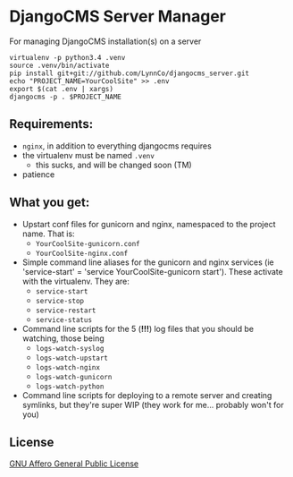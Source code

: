 # DjangoCMS Server Manager

For managing DjangoCMS installation(s) on a server

```
virtualenv -p python3.4 .venv
source .venv/bin/activate
pip install git+git://github.com/LynnCo/djangocms_server.git
echo "PROJECT_NAME=YourCoolSite" >> .env
export $(cat .env | xargs)
djangocms -p . $PROJECT_NAME
```

## Requirements:

* `nginx`, in addition to everything djangocms requires
* the virtualenv must be named `.venv`
    * this sucks, and will be changed soon (TM)
* patience

## What you get:

* Upstart conf files for gunicorn and nginx, namespaced to the project name. That is:
    * `YourCoolSite-gunicorn.conf`
    * `YourCoolSite-nginx.conf`
* Simple command line aliases for the gunicorn and nginx services (ie 'service-start' = 'service YourCoolSite-gunicorn start'). These activate with the virtualenv. They are:
    * `service-start`
    * `service-stop`
    * `service-restart`
    * `service-status`
* Command line scripts for the 5 (**!!!**) log files that you should be watching, those being
    * `logs-watch-syslog`
    * `logs-watch-upstart`
    * `logs-watch-nginx`
    * `logs-watch-gunicorn`
    * `logs-watch-python`
* Command line scripts for deploying to a remote server and creating symlinks, but they're super WIP (they work for me... probably won't for you)

## License

[GNU Affero General Public License](https://www.tldrlegal.com/l/agpl3)
